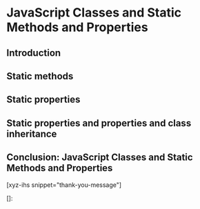 # JavaScript Classes and Static Methods and Properties

<!--more-->
<!--
Table of Contents:
-->

## Introduction

## Static methods

## Static properties

## Static properties and properties and class inheritance

## Conclusion: JavaScript Classes and Static Methods and Properties

[xyz-ihs snippet="thank-you-message"]

<!-- ### Links -->
[]:

<!--
### Meta:
-
-->

<!--
### Keywords:
- Static methods
- properties
-->

<!--
### Resources:
-
-->
